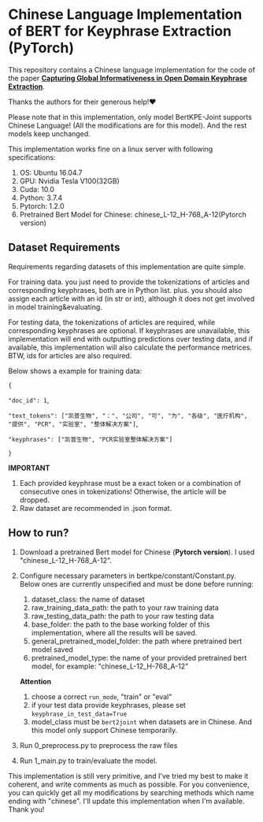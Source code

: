 # **Chinese Language Implementation of BERT for Keyphrase Extraction** (PyTorch)

This repository contains a Chinese language implementation for the code of the paper [**Capturing Global Informativeness in Open Domain Keyphrase Extraction**](https://arxiv.org/abs/2004.13639).  

Thanks the authors for their generous help!❤

Please note that in this implementation, only model BertKPE-Joint supports Chinese Language! (All the modifications are for this model). And the rest models keep unchanged.

This implementation works fine on a linux server with following specifications:

1.  OS: Ubuntu 16.04.7
2.  GPU: Nvidia Tesla V100(32GB) 
3.  Cuda: 10.0
4.  Python: 3.7.4
5.  Pytorch: 1.2.0
6.  Pretrained Bert Model for Chinese: chinese_L-12_H-768_A-12(Pytorch version)

## Dataset Requirements

Requirements regarding datasets of this implementation are quite simple. 

For training data. you just need to provide the tokenizations of articles and corresponding keyphrases, both are in Python list. plus. you should also assign each article with an id (in str or int), although it does not get involved in model training&evaluating.

For testing data, the tokenizations of articles are required, while corresponding keyphrases are optional. If keyphrases are unavailable, this implementation will end with outputting predictions over testing data, and if available, this  implementation will also calculate the performance metrices. BTW, ids for articles are also required.

Below shows a example for training data:

`{`

`"doc_id": 1`,

`"text_tokens": ["凯普生物", "：", "公司", "可", "为", "各级", "医疗机构", "提供", "PCR", "实验室", "整体解决方案"]`,

`"keyphrases": ["凯普生物", "PCR实验室整体解决方案"]`

`}`

**IMPORTANT**

1.  Each provided keyphrase must be a exact token or a combination of consecutive ones in tokenizations!  Otherwise, the article will be dropped.
2.  Raw dataset are recommended in .json format.

## How to run?

1.  Download a pretrained Bert model for Chinese (**Pytorch version**). I used "chinese_L-12_H-768_A-12".


1.  Configure necessary parameters in bertkpe/constant/Constant.py. Below ones are currently unspecified and must be done before running:

    1.  dataset_class: the name of dataset
    2.  raw_training_data_path: the path to your raw training data
    3.  raw_testing_data_path: the path to your raw testing data
    4.  base_folder: the path to the base working folder of this implementation, where all the results will be saved.
    5.  general_pretrained_model_folder: the path where pretrained bert model saved
    6.  pretrained_model_type: the name of your provided pretrained bert model, for example: "chinese_L-12_H-768_A-12"

    **Attention**

    1.  choose a correct `run_mode`, "train" or "eval"
    2.  if your test data provide keyphrases, please set `keyphrase_in_test_data=True`
    3.  model_class must be `bert2joint` when datasets are in Chinese. And this model only support Chinese temporarily.

2.  Run 0_preprocess.py to preprocess the raw files

3.  Run 1_main.py to train/evaluate the model.

This implementation is still very primitive, and I've tried my best to make it coherent, and write comments as much as possible. For you convenience, you can quickly get all my modifications by searching methods which name ending with "chinese". I'll update this implementation when I'm available. Thank you!